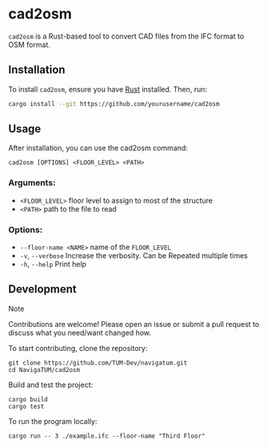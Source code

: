 # cad2osm

`cad2osm` is a Rust-based tool to convert CAD files from the IFC format to OSM format.

## Installation

To install `cad2osm`, ensure you have [Rust](https://www.rust-lang.org/) installed. Then, run:

```sh
cargo install --git https://github.com/yourusername/cad2osm
```

## Usage
After installation, you can use the cad2osm command:

```shell
cad2osm [OPTIONS] <FLOOR_LEVEL> <PATH>
```
### Arguments:

- `<FLOOR_LEVEL>`  floor level to assign to most of the structure
- `<PATH>`         path to the file to read

### Options:
- `--floor-name <NAME>` name of the `FLOOR_LEVEL`
- `-v`, `--verbose`     Increase the verbosity. Can be Repeated multiple times
- `-h`, `--help`        Print help

## Development

> [!NOTE]
> Contributions are welcome!
> Please open an issue or submit a pull request to discuss what you need/want changed how.

To start contributing, clone the repository:

```shell
git clone https://github.com/TUM-Dev/navigatum.git
cd NavigaTUM/cad2osm
```

Build and test the project:

```shell
cargo build
cargo test
```
To run the program locally:

```shell
cargo run -- 3 ./example.ifc --floor-name "Third Floor"
```
